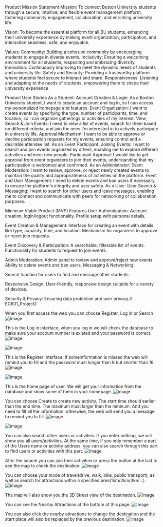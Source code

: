 Product Mission Statement
Mission: 
To connect Boston University students through a secure, intuitive, and flexible event management platform, fostering community engagement, collaboration, and enriching university life.

Vision: 
To become the essential platform for all BU students, enhancing their university experience by making event organization, participation, and interaction seamless, safe, and enjoyable.

Values:
Community: Building a cohesive community by encouraging students to engage in diverse events.
Inclusivity: Ensuring a welcoming environment for all students, respecting and embracing diversity.
Innovation: Continuously improving to meet the dynamic needs of students and university life.
Safety and Security: Providing a trustworthy platform where students feel secure to interact and share.
Responsiveness: Listening and adapting to the needs of students, empowering them to shape their university experience.

Product User Stories
As a Student:
Account Creation & Login: As a Boston University student, I want to create an account and log in, so I can access my personalized homepage and features.
Event Organization: I want to create events by specifying the type, number of participants, time, and location, so I can organize gatherings or activities of my interest.
View, Search & Join Events: I need to view a list of events, search for them based on different criteria, and join the ones I'm interested in to actively participate in university life.
Approval Mechanism: I want to be able to approve or decline participation requests for my events, ensuring control and a desirable attendee list.
As an Event Participant:
Joining Events: I want to search and join events organized by others, enabling me to explore different activities and meet new people.
Participant Approval: I would like to get approval from event organizers to join their events, understanding that my participation is welcomed and confirmed.
As an Administrator:
Event Moderation: I want to review, approve, or reject newly created events to maintain the quality and appropriateness of activities on the platform.
Event and User Management: I need to delete events and ban users if necessary, to ensure the platform's integrity and user safety.
As a User:
User Search & Messaging: I want to search for other users and leave messages, enabling me to connect and communicate with peers for networking or collaboration purposes.

Minimum Viable Product (MVP) Features
User Authentication:
Account creation, login/logout functionality.
Profile setup with personal details.

Event Creation & Management:
Interface for creating an event with details like type, capacity, time, and location.
Mechanism for organizers to approve or reject join requests.

Event Discovery & Participation:
A searchable, filterable list of events.
Functionality for students to request to join events.

Admin Moderation:
Admin panel to review and approve/reject new events.
Ability to delete events and ban users.
Messaging & Networking:

Search function for users to find and message other students.

Responsive Design:
User-friendly, responsive design suitable for a variety of devices.

Security & Privacy:
Ensuring data protection and user privacy.# EC601_Project2
 
When you first access the web you can choose Register, Log in or Search
 ![image](https://github.com/SORRYMAKER100/EC601_Project2/assets/91243357/0bd8d1ae-041e-4cbd-9240-2e25dced2134)
 
This is the Log in interface, when you log in we will check the database to make sure your account number is existed and your password is correct.
 ![image](https://github.com/SORRYMAKER100/EC601_Project2/assets/91243357/11c0c8ff-c49d-4de5-8999-7a3e7eaa859e)

 ![image](https://github.com/SORRYMAKER100/EC601_Project2/assets/91243357/8c51ee60-4401-4994-90ac-555e41893379)

This is the Register interface, if someinformation is missed the web will remind you to fill and the password must longer than 8 but shorter than 16.
 ![image](https://github.com/SORRYMAKER100/EC601_Project2/assets/91243357/b5a85eb5-cf59-4911-bee8-844966d60d3a)

 ![image](https://github.com/SORRYMAKER100/EC601_Project2/assets/91243357/ae1879ad-dfc3-40f2-a231-374556dd7c9f)

This is the home page of user. We will get your information from the database and show some of them in your homepage.
 ![image](https://github.com/SORRYMAKER100/EC601_Project2/assets/91243357/a8dfb5fb-de01-4ef6-b4c0-9fdf7f84146a)
 
You can choose Create to create new activity. The start time should earlier than the end time. The maxinum must larger than the mininum. And you need to fill all the information, otherwise, the web will send you a message to remind you to fill.
 ![image](https://github.com/SORRYMAKER100/EC601_Project2/assets/91243357/54286df3-c82b-4cdb-af47-f64c12c11e15)

 ![image](https://github.com/SORRYMAKER100/EC601_Project2/assets/91243357/8be8bebf-65cc-40f0-b92d-2cf30cc74c29)

You can also search other users or activities. If you enter nothing, we will show you all users/activities. At the same time, if you only remember a part of the Users name or activity address, you can also search through this part to find users or activities with this part.
 ![image](https://github.com/SORRYMAKER100/EC601_Project2/assets/91243357/e3990ccc-579d-48dd-acba-1e8b56d82440)
 
After the search you can join their activities or press the button at the last to see the map to check the destination.
 ![image](https://github.com/SORRYMAKER100/EC601_Project2/assets/91243357/23d91531-4e8c-4524-96d7-a6200464da99)
 
You can choose your mode of travel(drive, walk, bike, public transport), as well as search for attractions within a specified area(1km/2km/3km...).
 ![image](https://github.com/SORRYMAKER100/EC601_Project2/assets/91243357/6b6b72a0-68a2-4971-bd5c-80b297f736d4)
 
The map will also show you the 3D Street view of the destination.
 ![image](https://github.com/SORRYMAKER100/EC601_Project2/assets/91243357/60df1667-a7f8-4531-8340-3e9d3f3d3673)
 
You can see the Nearby Attractions at the bottom of this page.
 ![image](https://github.com/SORRYMAKER100/EC601_Project2/assets/91243357/751c7437-1dd1-460d-bf60-bf72a5257fee)
 
You can also click the nearby attractions to change the destination and the start place will also be replaced by the previous destination.
![image](https://github.com/SORRYMAKER100/EC601_Project2/assets/91243357/e0a89e77-a5f1-4305-801d-9e4dd16d22a1)

